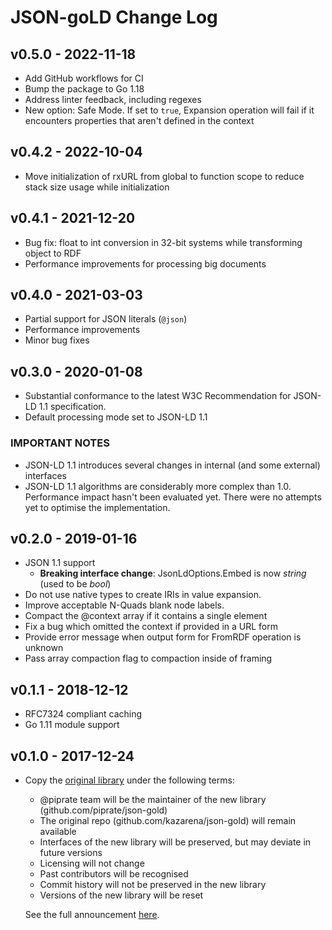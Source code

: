 # JSON-goLD Change Log

## v0.5.0 - 2022-11-18

- Add GitHub workflows for CI
- Bump the package to Go 1.18
- Address linter feedback, including regexes
- New option: Safe Mode. If set to `true`, Expansion operation will fail if it encounters properties that aren't defined in the context

## v0.4.2 - 2022-10-04

- Move initialization of rxURL from global to function scope to reduce stack size usage while initialization

## v0.4.1 - 2021-12-20

- Bug fix: float to int conversion in 32-bit systems while transforming object to RDF
- Performance improvements for processing big documents

## v0.4.0 - 2021-03-03

- Partial support for JSON literals (`@json`)
- Performance improvements
- Minor bug fixes

## v0.3.0 - 2020-01-08

- Substantial conformance to the latest W3C Recommendation for JSON-LD 1.1 specification.
- Default processing mode set to JSON-LD 1.1

### IMPORTANT NOTES

- JSON-LD 1.1 introduces several changes in internal (and some external) interfaces
- JSON-LD 1.1 algorithms are considerably more complex than 1.0. Performance impact hasn't been evaluated yet. There were no attempts yet to optimise the implementation.

## v0.2.0 - 2019-01-16

- JSON 1.1 support
  - **Breaking interface change**: JsonLdOptions.Embed is now _string_ (used to be _bool_)
- Do not use native types to create IRIs in value expansion.
- Improve acceptable N-Quads blank node labels.
- Compact the @context array if it contains a single element
- Fix a bug which omitted the context if provided in a URL form
- Provide error message when output form for FromRDF operation is unknown
- Pass array compaction flag to compaction inside of framing

## v0.1.1 - 2018-12-12

- RFC7324 compliant caching
- Go 1.11 module support

## v0.1.0 - 2017-12-24

- Copy the [original library](https://github.com/kazarena/json-gold) under the following terms:
                                                                     
  - @piprate team will be the maintainer of the new library (github.com/piprate/json-gold)
  - The original repo (github.com/kazarena/json-gold) will remain available
  - Interfaces of the new library will be preserved, but may deviate in future versions
  - Licensing will not change
  - Past contributors will be recognised
  - Commit history will not be preserved in the new library
  - Versions of the new library will be reset
  
  See the full announcement [here](https://github.com/kazarena/json-gold/issues/20).
